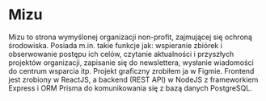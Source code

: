 # Mizu

Mizu to strona wymyślonej organizacji non-profit, zajmującej się ochroną środowiska. Posiada m.in. takie funkcje jak: wspieranie zbiórek i obserwowanie postępu ich celów, czytanie aktualności i przyszłych projektów organizacji, zapisanie się do newslettera, wysłanie wiadomości do centrum wsparcia itp. Projekt graficzny zrobiłem ja w Figmie. Frontend jest zrobiony w ReactJS, a backend (REST API) w NodeJS z frameworkiem Express i ORM Prisma do komunikowania się z bazą danych PostgreSQL.